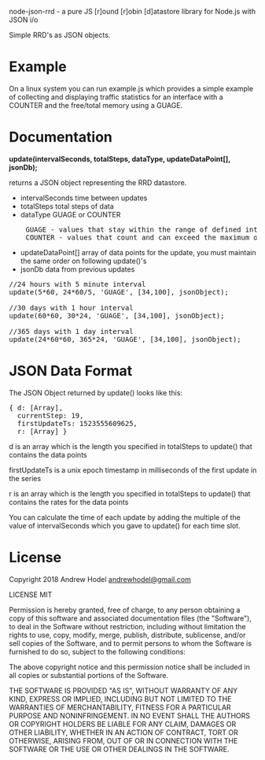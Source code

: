 node-json-rrd - a pure JS [r]ound [r]obin [d]atastore library for Node.js with JSON i/o

Simple RRD's as JSON objects.

Example
======

On a linux system you can run example.js which provides a simple example of collecting and displaying
traffic statistics for an interface with a COUNTER and the free/total memory using a GUAGE.

Documentation
=============

__update(intervalSeconds, totalSteps, dataType, updateDataPoint[], jsonDb);__

returns a JSON object representing the RRD datastore.

* intervalSeconds		time between updates
* totalSteps			total steps of data
* dataType			GUAGE or COUNTER
<pre>
    GUAGE - values that stay within the range of defined integer types, like the value of raw materials.
    COUNTER - values that count and can exceed the maximum of a defined integer type.
</pre>
* updateDataPoint[]		array of data points for the update, you must maintain the same order on following update()'s
* jsonDb			data from previous updates

<pre>
//24 hours with 5 minute interval
update(5*60, 24*60/5, 'GUAGE', [34,100], jsonObject);

//30 days with 1 hour interval
update(60*60, 30*24, 'GUAGE', [34,100], jsonObject);

//365 days with 1 day interval
update(24*60*60, 365*24, 'GUAGE', [34,100], jsonObject);
</pre>

JSON Data Format
================

The JSON Object returned by update() looks like this:

<pre>
{ d: [Array],
  currentStep: 19,
  firstUpdateTs: 1523555609625,
  r: [Array] }
</pre>

d is an array which is the length you specified in totalSteps to update() that contains the data points

firstUpdateTs is a unix epoch timestamp in milliseconds of the first update in the series

r is an array which is the length you specified in totalSteps to update() that contains the rates for the data points

You can calculate the time of each update by adding the multiple of the value of intervalSeconds which you gave to update() for each time slot.

License
=======

Copyright 2018 Andrew Hodel
	andrewhodel@gmail.com

LICENSE MIT

Permission is hereby granted, free of charge, to any person obtaining a copy of this software and associated documentation files (the "Software"), to deal in the Software without restriction, including without limitation the rights to use, copy, modify, merge, publish, distribute, sublicense, and/or sell copies of the Software, and to permit persons to whom the Software is furnished to do so, subject to the following conditions:

The above copyright notice and this permission notice shall be included in all copies or substantial portions of the Software.

THE SOFTWARE IS PROVIDED "AS IS", WITHOUT WARRANTY OF ANY KIND, EXPRESS OR IMPLIED, INCLUDING BUT NOT LIMITED TO THE WARRANTIES OF MERCHANTABILITY, FITNESS FOR A PARTICULAR PURPOSE AND NONINFRINGEMENT. IN NO EVENT SHALL THE AUTHORS OR COPYRIGHT HOLDERS BE LIABLE FOR ANY CLAIM, DAMAGES OR OTHER LIABILITY, WHETHER IN AN ACTION OF CONTRACT, TORT OR OTHERWISE, ARISING FROM, OUT OF OR IN CONNECTION WITH THE SOFTWARE OR THE USE OR OTHER DEALINGS IN THE SOFTWARE.

